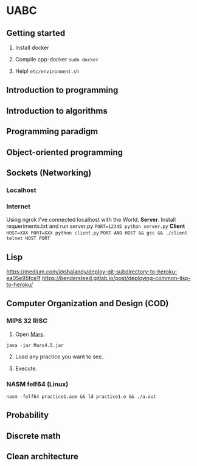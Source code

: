 # UABC

## Getting started
1. Install docker
2. Compile cpp-docker
``
    sudo docker 
``

3. Help!
``
etc/environment.sh
``

## Introduction to programming

## Introduction to algorithms

## Programming paradigm

## Object-oriented programming

## Sockets (Networking)
### Localhost

### Internet
Using ngrok I've connected localhost with the World.
**Server**. Install requeriments.txt and run server.py
``PORT=12345 python server.py``
**Client**
``HOST=XXX PORT=XXX python client.py``
``PORT AND HOST && gcc && ./client``
``telnet HOST PORT``

## Lisp
https://medium.com/@shalandy/deploy-git-subdirectory-to-heroku-ea05e95fce1f
https://bendersteed.gitlab.io/post/deploying-common-lisp-to-heroku/

## Computer Organization and Design (COD)
### MIPS 32 RISC
1. Open [Mars](http://courses.missouristate.edu/kenvollmar/mars/index.htm).

`` java -jar Mars4.5.jar ``

2. Load any practice you want to see.

3. Execute.

### NASM felf64 (Linux)
``
   nasm -felf64 practice1.asm && ld practice1.o && ./a.out
``


## Probability

## Discrete math

## Clean architecture

[Mars]: http://courses.missouristate.edu/kenvollmar/mars/index.htm